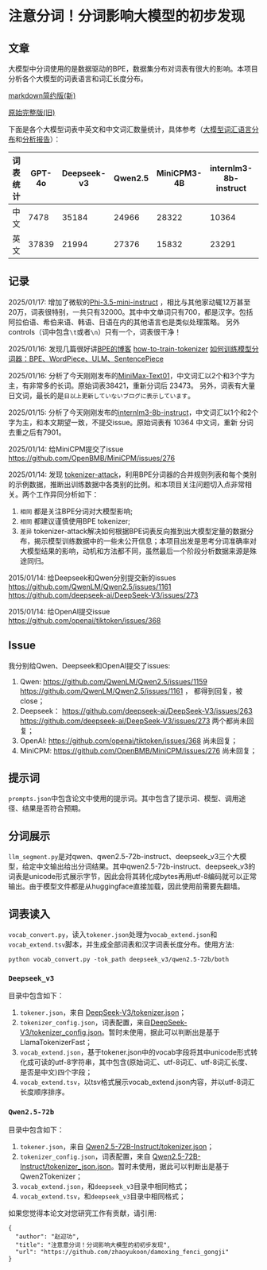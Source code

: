 # 注意分词！分词影响大模型的初步发现

## 文章

大模型中分词使用的是数据驱动的BPE，数据集分布对词表有很大的影响。本项目分析各个大模型的词表语言和词汇长度分布。

[markdown简约版(新)](https://github.com/zhaoyukoon/damoxing_fenci_gongji/blob/main/%E8%AE%BA%E6%96%87.md)

[原始完整版(旧)](https://docs.qq.com/pdf/DT095ZktteVVJTE5K)

下面是各个大模型词表中英文和中文词汇数量统计，具体参考（[大模型词汇语言分布](https://github.com/zhaoyukoon/damoxing_fenci_gongji/blob/main/%E5%A4%A7%E6%A8%A1%E5%9E%8B%E8%AF%8D%E6%B1%87%E8%AF%AD%E8%A8%80%E5%88%86%E5%B8%83.md)和[分析报告](https://github.com/zhaoyukoon/damoxing_fenci_gongji/blob/main/%E5%A4%A7%E6%A8%A1%E5%9E%8B%E8%AF%8D%E8%A1%A8%E5%88%86%E6%9E%90%E6%8A%A5%E5%91%8A.md)）：

| 词表统计 | GPT-4o | Deepseek-v3 | Qwen2.5 |  MiniCPM3-4B  |  internlm3-8b-instruct |MiniMax-Text-01|
| ----- | ----- | ----- | ----- |  ----- |   ----- | ----- |
| 中文 | 7478 | 35184 | 24966 |  28322 |  10364 |  38420|
|  英文| 37839 | 21994 |   27376 | 15832 | 23291 | 33489 |


## 记录

2025/01/17: 增加了微软的[Phi-3.5-mini-instruct](https://huggingface.co/microsoft/Phi-3.5-mini-instruct) ，相比与其他家动辄12万甚至20万，词表很特别，一共只有32000。其中中文单词只有700，都是汉字。包括阿拉伯语、希伯来语、韩语、日语在内的其他语言也是类似处理策略。 另外 controls（词中包含`\t`或者`\n`）只有一个，词表很干净！

2025/01/16: 发现几篇很好讲[BPE的博客](https://blog.sgdylan.com/2024/05/14/tokenizer-note/) [how-to-train-tokenizer](https://github.com/yanqiangmiffy/how-to-train-tokenizer) [如何训练模型分词器：BPE、WordPiece、ULM、SentencePiece](https://zhuanlan.zhihu.com/p/631008016?utm_id=0)

2025/01/16: 分析了今天刚刚发布的[MiniMax-Text01](https://huggingface.co/MiniMaxAI/MiniMax-Text-01)，中文词汇以2个和3个字为主，有非常多的长词。原始词表38421，重新分词后 23473。 另外，词表有大量日文词，最长的是`日以上更新していないブログに表示しています`。

2025/01/15: 分析了今天刚刚发布的[internlm3-8b-instruct](https://huggingface.co/internlm/internlm3-8b-instruct)，中文词汇以1个和2个字为主，和本文期望一致，不提交issue。原始词表有 10364 中文词，重新 分词去重之后有7901。

2025/01/14: 给MiniCPM提交了issue https://github.com/OpenBMB/MiniCPM/issues/276

2025/01/14: 发现 [tokenizer-attack](https://github.com/alisawuffles/tokenizer-attack)，利用BPE分词器的合并规则列表和每个类别的示例数据，推断出训练数据中各类别的比例。和本项目关注问题切入点非常相关。两个工作异同分析如下：
1. `相同` 都是关注BPE分词对大模型影响;
2. `相同` 都建议谨慎使用BPE tokenizer;
3. `差异` tokenizer-attack解决如何根据BPE词表反向推到出大模型定量的数据分布，揭示模型训练数据中的一些未公开信息；本项目出发是思考分词准确率对大模型结果的影响，动机和方法都不同，虽然最后一个阶段分析数据来源是殊途同归。

2015/01/14: 给Deepseek和Qwen分别提交新的issues https://github.com/QwenLM/Qwen2.5/issues/1161 https://github.com/deepseek-ai/DeepSeek-V3/issues/273 

2015/01/14: 给OpenAI提交issue https://github.com/openai/tiktoken/issues/368

## Issue

我分别给Qwen、Deepseek和OpenAI提交了issues:
1. Qwen: https://github.com/QwenLM/Qwen2.5/issues/1159 https://github.com/QwenLM/Qwen2.5/issues/1161 ， 都得到回复，被close；
2. Deepseek： https://github.com/deepseek-ai/DeepSeek-V3/issues/263  https://github.com/deepseek-ai/DeepSeek-V3/issues/273 两个都尚未回复；
3. OpenAI: https://github.com/openai/tiktoken/issues/368 尚未回复；
4. MiniCPM: https://github.com/OpenBMB/MiniCPM/issues/276 尚未回复；

## 提示词
`prompts.json`中包含论文中使用的提示词。其中包含了提示词、模型、调用途径、结果是否符合预期。


## 分词展示

`llm_segment.py`是对qwen、qwen2.5-72b-instruct、deepseek_v3三个大模型，给定中文输出给出分词结果。其中qwen2.5-72b-instruct、deepseek_v3的词表是unicode形式展示字节，因此会将其转化成bytes再用utf-8编码就可以正常输出。由于模型文件都是从huggingface直接加载，因此使用前需要先翻墙。

## 词表读入

`vocab_convert.py`，读入`tokener.json`处理为`vocab_extend.json`和 `vocab_extend.tsv`脚本，并生成全部词表和汉字词表长度分布。使用方法:

`python vocab_convert.py -tok_path deepseek_v3/qwen2.5-72b/both`

### `Deepseek_v3`
目录中包含如下：
1. `tokener.json`，来自 [DeepSeek-V3/tokenizer.json](https://huggingface.co/deepseek-ai/DeepSeek-V3/blob/main/tokenizer.json)；
2. `tokenizer_config.json`，词表配置，来自[DeepSeek-V3/tokenizer_config.json](https://huggingface.co/deepseek-ai/DeepSeek-V3/blob/main/tokenizer_config.json)。暂时未使用，据此可以判断出是基于LlamaTokenizerFast；
3. `vocab_extend.json`，基于tokener.json中的vocab字段将其中unicode形式转化成可读的utf-8字符串，其中包含(原始词汇、utf-8词汇、utf-8词汇长度、是否是中文)四个字段；
4. `vocab_extend.tsv`，以tsv格式展示vocab_extend.json内容，并以utf-8词汇长度顺序排序。


### `Qwen2.5-72b`
目录中包含如下：
1. `tokener.json`，来自 [Qwen2.5-72B-Instruct/tokenizer.json](https://huggingface.co/Qwen/Qwen2.5-72B-Instruct/blob/main/tokenizer.json)；
2. `tokenizer_config.json`，词表配置，来自 [Qwen2.5-72B-Instruct/tokenizer_json.json](https://huggingface.co/Qwen/Qwen2.5-72B-Instruct/blob/main/tokenizer_json.json)。暂时未使用，据此可以判断出是基于Qwen2Tokenizer；
3. `vocab_extend.json`，和`deepseek_v3`目录中相同格式；
4. `vocab_extend.tsv`，和`deepseek_v3`目录中相同格式；

如果您觉得本论文对您研究工作有贡献，请引用:
```
{
  "author": "赵迎功",
  "title": "注意意分词！分词影响大模型的初初步发现",
  "url": "https://github.com/zhaoyukoon/damoxing_fenci_gongji"
}
```
